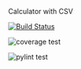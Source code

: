 Calculator with CSV

[![Build Status](https://app.travis-ci.com/jcabral99/calc2.svg?branch=main)](https://app.travis-ci.com/jcabral99/calc2)

![coverage test](https://user-images.githubusercontent.com/90479905/144759090-2169a5ae-7ba4-48f5-a727-84114b1c6502.png)

![pylint test](https://user-images.githubusercontent.com/90479905/144759172-539f8e2a-5fb2-4a04-a5ee-1fbb9a3e5378.png)
